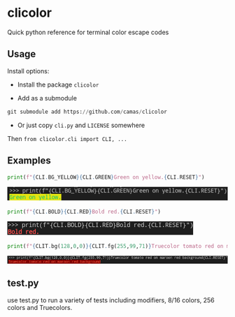 # clicolor

Quick python reference for terminal color escape codes

## Usage

Install options:

- Install the package `clicolor`

- Add as a submodule

```python
git submodule add https://github.com/camas/clicolor
```

- Or just copy `cli.py` and `LICENSE` somewhere

Then `from clicolor.cli import CLI, ...`

## Examples

```python
print(f"{CLI.BG_YELLOW}{CLI.GREEN}Green on yellow.{CLI.RESET}")
```

![Green text on yellow background example](https://raw.githubusercontent.com/camas/clicolor/master/examples/green_on_yellow.png)

```python
print(f"{CLI.BOLD}{CLI.RED}Bold red.{CLI.RESET}")
```

![Bold red text example](https://raw.githubusercontent.com/camas/clicolor/master/examples/bold_red.png)

```python
print(f"{CLIT.bg(128,0,0)}{CLIT.fg(255,99,71)}Truecolor tomato red on maroon red background{CLI.RESET}")
```

![Truecolor red example](https://raw.githubusercontent.com/camas/clicolor/master/examples/truecolor_red.png)

## test.py

use test.py to run a variety of tests including modifiers, 8/16 colors, 256 colors and Truecolors.
